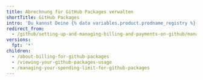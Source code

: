 ```yaml
---
title: Abrechnung für GitHub Packages verwalten
shortTitle: GitHub Packages
intro: 'Du kannst Deine {% data variables.product.prodname_registry %}-Nutzung ansehen und ein Ausgabenlimit für {% data variables.product.prodname_registry %} festlegen.'
redirect_from:
  - /github/setting-up-and-managing-billing-and-payments-on-github/managing-billing-for-github-packages
versions:
  fpt: '*'
children:
  - /about-billing-for-github-packages
  - /viewing-your-github-packages-usage
  - /managing-your-spending-limit-for-github-packages
---
```


